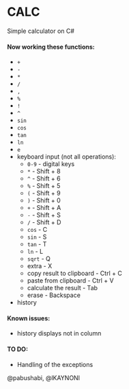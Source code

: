 # CALC

Simple calculator on C#

#### Now working these functions:

* `+`
* `-`
* `*`
* `/`
* `,`
* `%`
* `!`
* `^`
* `sin`
* `cos`
* `tan` 
* `ln`
* `e`
* keyboard input (not all operations):
	* `0-9` - digital keys
	* `*` - Shift + 8
	* `^` - Shift + 6
	* `%` - Shift + 5
	* `(` - Shift + 9
	* `)` - Shift + 0
	* `+` - Shift + A
	* `-` - Shift + S
	* `/` - Shift + D
	* `cos` - C
	* `sin` - S
	* `tan` - T
	* `ln` - L
	* `sqrt` - Q
	* extra - X
	* copy result to clipboard - Ctrl + C
	* paste from clipboard - Ctrl + V
	* calculate the result - Tab
	* erase - Backspace
* history

#### Known issues: 
* history displays not in column

#### TO DO:
* Handling of the exceptions

@pabushabi, @lKAYNONl